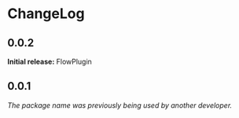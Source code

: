 # ChangeLog

## 0.0.2

**Initial release:** FlowPlugin

## 0.0.1

*The package name was previously being used by another developer.*
